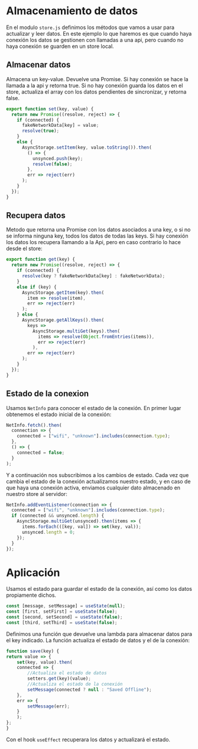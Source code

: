 # Almacenamiento de datos

En el modulo `store.js` definimos los métodos que vamos a usar para actualizar y leer datos. En este ejemplo lo que haremos es que cuando haya conexión los datos se gestionen con llamadas a una api, pero cuando no haya conexión se guarden en un store local.

## Almacenar datos

Almacena un key-value. Devuelve una Promise. Si hay conexión se hace la llamada a la api y retorna true. Si no hay conexión guarda los datos en el store, actualiza el array con los datos pendientes de sincronizar, y retorna false.

```js
export function set(key, value) {
  return new Promise((resolve, reject) => {
    if (connected) {
      fakeNetworkData[key] = value;
      resolve(true);
    } 
    else {
      AsyncStorage.setItem(key, value.toString()).then(
        () => {
          unsynced.push(key);
          resolve(false);
        },
        err => reject(err)
      );
    }
  });
}
```

## Recupera datos

Metodo que retorna una Promise con los datos asociados a una key, o si no se informa ninguna key, todos los datos de todas las keys. Si hay conexión los datos los recupera llamando a la Api, pero en caso contrario lo hace desde el store:

```js
export function get(key) {
  return new Promise((resolve, reject) => {
    if (connected) {
      resolve(key ? fakeNetworkData[key] : fakeNetworkData);
    } 
    else if (key) {
      AsyncStorage.getItem(key).then(
        item => resolve(item),
        err => reject(err)
      );
    } else {
      AsyncStorage.getAllKeys().then(
        keys =>
          AsyncStorage.multiGet(keys).then(
            items => resolve(Object.fromEntries(items)),
            err => reject(err)
          ),
        err => reject(err)
      );
    }
  });
}
```

## Estado de la conexion

Usamos `NetInfo` para conocer el estado de la conexión. En primer lugar obtenemos el estado inicial de la conexión:

```js
NetInfo.fetch().then(
  connection => {
    connected = ["wifi", "unknown"].includes(connection.type);
  },
  () => {
    connected = false;
  }
);
```

Y a continuación nos subscribimos a los cambios de estado. Cada vez que cambia el estado de la conexión actualizamos nuestro estado, y en caso de que haya una conexión activa, enviamos cualquier dato almacenado en nuestro store al servidor:

```js
NetInfo.addEventListener(connection => {
  connected = ["wifi", "unknown"].includes(connection.type);
  if (connected && unsynced.length) {
    AsyncStorage.multiGet(unsynced).then(items => {
      items.forEach(([key, val]) => set(key, val));
      unsynced.length = 0;
    });
  }
});
```

# Aplicación

Usamos el estado para guardar el estado de la conexión, así como los datos propiamente dichos.

```js
const [message, setMessage] = useState(null);
const [first, setFirst] = useState(false);
const [second, setSecond] = useState(false);
const [third, setThird] = useState(false);
```

Definimos una función que devuelve una lambda para almacenar datos para el key indicado. La función actualiza el estado de datos y el de la conexión:

```js
function save(key) {
return value => {
    set(key, value).then(
    connected => {
        //Actualiza el estado de datos
        setters.get(key)(value);
        //Actualiza el estado de la conexión
        setMessage(connected ? null : "Saved Offline");
    },
    err => {
        setMessage(err);
    }
    );
};
}
```

Con el hook `useEffect` recuperara los datos y actualizará el estado.